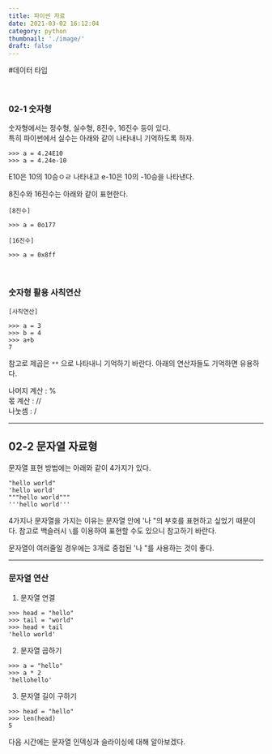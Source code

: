 ```yaml
---
title: 파이썬 자료
date: 2021-03-02 16:12:04
category: python
thumbnail: './image/'
draft: false
---
```


#데이터 타입

<br>

<h3>02-1 숫자형</h3>

<p>숫자형에서는 정수형, 실수형, 8진수, 16진수 등이 있다. <br> 
특히 파이썬에서 실수는 아래와 같이 나타내니 기억하도록 하자. </p>

```
>>> a = 4.24E10
>>> a = 4.24e-10
```
E10은 10의 10승ㅇㄹ 나타내고 e-10은 10의 -10승을 나타낸다. 

8진수와 16진수는 아래와 같이 표현한다. 
 
 `[8진수]`
 ```
>>> a = 0o177
```

 `[16진수]`
 ```
>>> a = 0x8ff
```
<br/>
<h3>숫자형 활용 사칙연산</h3>

`[사칙연산]`

```
>>> a = 3
>>> b = 4
>>> a+b
7
```

참고로 제곱은 `**` 으로 나타내니 기억하기 바란다. 
아래의 연산자들도 기억하면 유용하다. 

나머지 계산 : %<br>
몫 계산 : //<br>
나눗셈 : /<br>

<hr>
<h2>02-2 문자열 자료형</h2>

문자열 표현 방법에는 아래와 같이 4가지가 있다. 
```
"hello world"
'hello world'
"""hello world"""
'''hello world'''
```

4가지나 문자열을 가지는 이유는 문자열 안에 '나 "의 부호를 표현하고 싶었기 때문이다. 
참고로 백슬러시 `\`를 이용하여 표현할 수도 있으니 참고하기 바란다. 

문자열이 여러줄일 경우에는 3개로 중첩된 '나 "를 사용하는 것이 좋다. 

<hr>
<h3>문자열 연산 </h3>

1. 문자열 연결
```
>>> head = "hello"
>>> tail = "world"
>>> head + tail
'hello world'
```

2. 문자열 곱하기 
```
>>> a = "hello"
>>> a * 2
'hellohello'
```

3. 문자열 길이 구하기
```
>>> head = "hello"
>>> len(head)
5
```

다음 시간에는 문자열 인덱싱과 슬라이싱에 대해 알아보겠다. 
